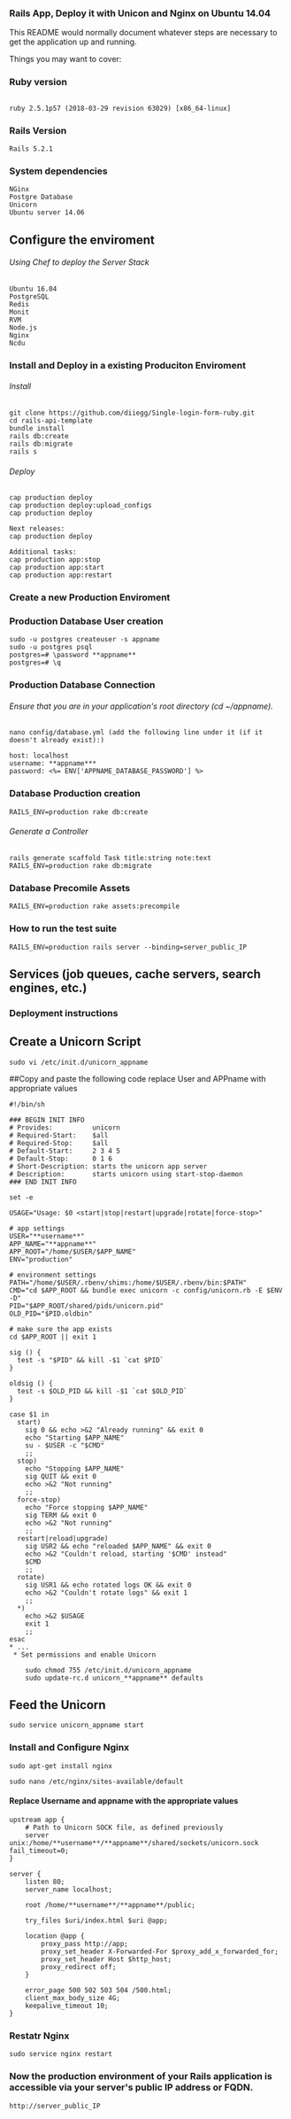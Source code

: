 ### Rails App, Deploy it with Unicon and Nginx on Ubuntu 14.04

This README would normally document whatever steps are necessary to get the
application up and running.

Things you may want to cover:

### Ruby version
```

ruby 2.5.1p57 (2018-03-29 revision 63029) [x86_64-linux]
```

### Rails Version
```
Rails 5.2.1
```

### System dependencies
```
NGinx
Postgre Database
Unicorn
Ubuntu server 14.06
```

## Configure the enviroment 
 ###### Using Chef to deploy the Server Stack 
 ```
Ubuntu 16.04
PostgreSQL
Redis
Monit
RVM
Node.js
Nginx
Ncdu
```
### Install and Deploy in a existing Produciton Enviroment 

###### Install
 ```
git clone https://github.com/diiegg/Single-login-form-ruby.git
cd rails-api-template
bundle install
rails db:create
rails db:migrate
rails s

```
###### Deploy
 ```
cap production deploy
cap production deploy:upload_configs
cap production deploy

Next releases:
cap production deploy

Additional tasks:
cap production app:stop
cap production app:start
cap production app:restart

```
### Create a new Production Enviroment

### Production Database User creation
```
sudo -u postgres createuser -s appname
sudo -u postgres psql
postgres=# \password **appname**
postgres=# \q
```

### Production Database Connection

###### Ensure that you are in your application's root directory (cd ~/appname).
```
nano config/database.yml (add the following line under it (if it doesn't already exist):)

host: localhost
username: **appname***
password: <%= ENV['APPNAME_DATABASE_PASSWORD'] %>
```

### Database Production creation
```
RAILS_ENV=production rake db:create
```

###### Generate a Controller
```
rails generate scaffold Task title:string note:text
RAILS_ENV=production rake db:migrate
```
    
### Database Precomile Assets
```
RAILS_ENV=production rake assets:precompile
```

### How to run the test suite
```
RAILS_ENV=production rails server --binding=server_public_IP
```

## Services (job queues, cache servers, search engines, etc.)

### Deployment instructions

## Create a Unicorn Script
```
sudo vi /etc/init.d/unicorn_appname
```
##Copy and paste the following code replace User and APPname with appropriate values
```
#!/bin/sh

### BEGIN INIT INFO
# Provides:          unicorn
# Required-Start:    $all
# Required-Stop:     $all
# Default-Start:     2 3 4 5
# Default-Stop:      0 1 6
# Short-Description: starts the unicorn app server
# Description:       starts unicorn using start-stop-daemon
### END INIT INFO

set -e

USAGE="Usage: $0 <start|stop|restart|upgrade|rotate|force-stop>"

# app settings
USER="**username**"
APP_NAME="**appname**"
APP_ROOT="/home/$USER/$APP_NAME"
ENV="production"

# environment settings
PATH="/home/$USER/.rbenv/shims:/home/$USER/.rbenv/bin:$PATH"
CMD="cd $APP_ROOT && bundle exec unicorn -c config/unicorn.rb -E $ENV -D"
PID="$APP_ROOT/shared/pids/unicorn.pid"
OLD_PID="$PID.oldbin"

# make sure the app exists
cd $APP_ROOT || exit 1

sig () {
  test -s "$PID" && kill -$1 `cat $PID`
}

oldsig () {
  test -s $OLD_PID && kill -$1 `cat $OLD_PID`
}

case $1 in
  start)
    sig 0 && echo >&2 "Already running" && exit 0
    echo "Starting $APP_NAME"
    su - $USER -c "$CMD"
    ;;
  stop)
    echo "Stopping $APP_NAME"
    sig QUIT && exit 0
    echo >&2 "Not running"
    ;;
  force-stop)
    echo "Force stopping $APP_NAME"
    sig TERM && exit 0
    echo >&2 "Not running"
    ;;
  restart|reload|upgrade)
    sig USR2 && echo "reloaded $APP_NAME" && exit 0
    echo >&2 "Couldn't reload, starting '$CMD' instead"
    $CMD
    ;;
  rotate)
    sig USR1 && echo rotated logs OK && exit 0
    echo >&2 "Couldn't rotate logs" && exit 1
    ;;
  *)
    echo >&2 $USAGE
    exit 1
    ;;
esac
* ...
 * Set permissions and enable Unicorn 

    sudo chmod 755 /etc/init.d/unicorn_appname
    sudo update-rc.d unicorn_**appname** defaults
```
   
## Feed the Unicorn
```
sudo service unicorn_appname start
```
### Install and Configure Nginx
```
sudo apt-get install nginx

sudo nano /etc/nginx/sites-available/default
```

#### Replace Username and appname with the appropriate values
```
upstream app {
    # Path to Unicorn SOCK file, as defined previously
    server unix:/home/**username**/**appname**/shared/sockets/unicorn.sock fail_timeout=0;
}

server {
    listen 80;
    server_name localhost;

    root /home/**username**/**appname**/public;

    try_files $uri/index.html $uri @app;

    location @app {
        proxy_pass http://app;
        proxy_set_header X-Forwarded-For $proxy_add_x_forwarded_for;
        proxy_set_header Host $http_host;
        proxy_redirect off;
    }

    error_page 500 502 503 504 /500.html;
    client_max_body_size 4G;
    keepalive_timeout 10;
}
```

### Restatr Nginx
```
sudo service nginx restart
```

### Now the production environment of your Rails application is accessible via your server's public IP address or FQDN.
```
http://server_public_IP
